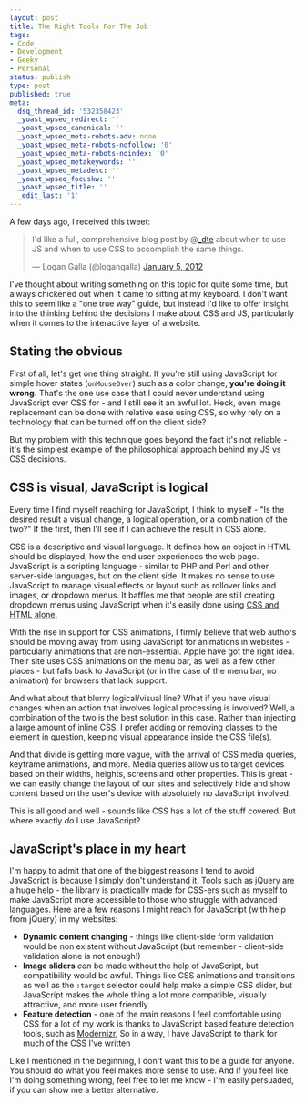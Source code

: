 ```yaml
---
layout: post
title: The Right Tools For The Job
tags:
- Code
- Development
- Geeky
- Personal
status: publish
type: post
published: true
meta:
  dsq_thread_id: '532358423'
  _yoast_wpseo_redirect: ''
  _yoast_wpseo_canonical: ''
  _yoast_wpseo_meta-robots-adv: none
  _yoast_wpseo_meta-robots-nofollow: '0'
  _yoast_wpseo_meta-robots-noindex: '0'
  _yoast_wpseo_metakeywords: ''
  _yoast_wpseo_metadesc: ''
  _yoast_wpseo_focuskw: ''
  _yoast_wpseo_title: ''
  _edit_last: '1'
---
```

A few days ago, I received this tweet:

<blockquote class="twitter-tweet"><p>I'd like a full, comprehensive blog post by @<a href="https://twitter.com/_dte">_dte</a> about when to use JS and when to use CSS to accomplish the same things.</p>&mdash; Logan Galla (@logangalla) <a href="https://twitter.com/logangalla/status/155018833969688576" data-datetime="2012-01-05T20:12:24+00:00">January 5, 2012</a></blockquote>
<script src="//platform.twitter.com/widgets.js" charset="utf-8"></script>

I've thought about writing something on this topic for quite some time, but always chickened out when it came to sitting at my keyboard. I don't want this to seem like a "one true way" guide, but instead I'd like to offer insight into the thinking behind the decisions I make about CSS and JS, particularly when it comes to the interactive layer of a website.
<!--more-->
<h2>Stating the obvious</h2>
First of all, let's get one thing straight. If you're still using JavaScript for simple hover states (<code>onMouseOver</code>) such as a color change, <strong>you're doing it wrong.</strong> That's the one use case that I could never understand using JavaScript over CSS for - and I still see it an awful lot. Heck, even image replacement can be done with relative ease using CSS, so why rely on a technology that can be turned off on the client side?

But my problem with this technique goes beyond the fact it's not reliable - it's the simplest example of the philosophical approach behind my JS vs CSS decisions.

<h2>CSS is visual, JavaScript is logical</h2>
Every time I find myself reaching for JavaScript, I think to myself - "Is the desired result a visual change, a logical operation, or a combination of the two?" If the first, then I'll see if I can achieve the result in CSS alone.

CSS is a descriptive and visual language. It defines how an object in HTML should be displayed, how the end user experiences the web page. JavaScript is a scripting language - similar to PHP and Perl and other server-side languages, but on the client side. It makes no sense to use JavaScript to manage visual effects or layout such as rollover links and images, or dropdown menus. It baffles me that people are still creating dropdown menus using JavaScript when it's easily done using <a href="http://csswizardry.com/2011/02/creating-a-pure-css-dropdown-menu/">CSS and HTML alone.</a>

With the rise in support for CSS animations, I firmly believe that web authors should be moving away from using JavaScript for animations in websites - particularly animations that are non-essential. Apple have got the right idea. Their site uses CSS animations on the menu bar, as well as a few other places - but falls back to JavaScript (or in the case of the menu bar, no animation) for browsers that lack support.

And what about that blurry logical/visual line? What if you have visual changes when an action that involves logical processing is involved? Well, a combination of the two is the best solution in this case. Rather than injecting a large amount of inline CSS, I prefer adding or removing classes to the element in question, keeping visual appearance inside the CSS file(s).

And that divide is getting more vague, with the arrival of CSS media queries, keyframe animations, and more. Media queries allow us to target devices based on their widths, heights, screens and other properties. This is great - we can easily change the layout of our sites and selectively hide and show content based on the user's device with absolutely no JavaScript involved.

This is all good and well - sounds like CSS has a lot of the stuff covered. But where exactly <em>do</em> I use JavaScript?

<h2>JavaScript's place in my heart</h2>
I'm happy to admit that one of the biggest reasons I tend to avoid JavaScript is because I simply don't understand it. Tools such as jQuery are a huge help - the library is practically made for CSS-ers such as myself to make JavaScript more accessible to those who struggle with advanced languages. Here are a few reasons I might reach for JavaScript (with help from jQuery) in my websites:

<ul>
  <li><strong>Dynamic content changing</strong> - things like client-side form validation would be non existent without JavaScript (but remember - client-side validation alone is not enough!)
  </li><li><strong>Image sliders</strong> <em>can</em> be made without the help of JavaScript, but compatibility would be awful. Things like CSS animations and transitions as well as the <code>:target</code> selector could help make a simple CSS slider, but JavaScript makes the whole thing a lot more compatible, visually attractive, and more user friendly
  </li><li><strong>Feature detection</strong> - one of the main reasons I feel comfortable using CSS for a lot of my work is thanks to JavaScript based feature detection tools, such as <a href="http://modernizr.com">Modernizr.</a> So in a way, I have JavaScript to thank for much of the CSS I've written</li>
</ul>

Like I mentioned in the beginning, I don't want this to be a guide for anyone. You should do what you feel makes more sense to use. And if you feel like I'm doing something wrong, feel free to let me know - I'm easily persuaded, if you can show me a better alternative.

